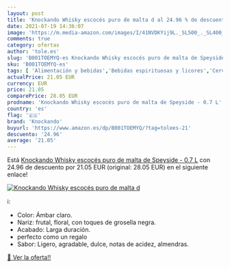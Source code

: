```yaml
---
layout: post
title: 'Knockando Whisky escocés puro de malta d al 24.96 % de descuento'
date: 2021-07-19 14:36:07
image: 'https://m.media-amazon.com/images/I/41NVDKYij9L._SL500_._SL400_.jpg'
comments: true
category: ofertas
author: 'tole.es'
slug: 'B001TOEMYQ-es Knockando Whisky escocés puro de malta de Speyside - 0.7 L'
sku: 'B001TOEMYQ-es'
tags: [ 'Alimentación y bebidas','Bebidas espirituosas y licores','Cervezas, vinos y licores','Whisky','knockando','whisky', ]
actualPrice: 21.05 EUR
currency: EUR
price: 21.05
comparePrice: 28.05 EUR
prodname: 'Knockando Whisky escocés puro de malta de Speyside - 0.7 L'
country: 'es'
flag: '🇪🇸'
brand: 'Knockando'
buyurl: 'https://www.amazon.es/dp/B001TOEMYQ/?tag=tolees-21'
descuento: '24.96'
average: '21.05'
---
```


Está [Knockando Whisky escocés puro de malta de Speyside - 0.7 L](https://www.amazon.es/dp/B001TOEMYQ/?tag=tolees-21) con 24.96 de descuento por 21.05 EUR (original: 28.05 EUR) en el siguiente enlace!

[![Knockando Whisky escocés puro de malta d](https://m.media-amazon.com/images/I/41NVDKYij9L._SL500_._SL400_.jpg)](https://www.amazon.es/dp/B001TOEMYQ/?tag=tolees-21)

ℹ️:

- Color: Ámbar claro.
- Nariz: frutal, floral, con toques de grosella negra.
- Acabado: Larga duración.
- perfecto como un regalo
- Sabor: Ligero, agradable, dulce, notas de acidez, almendras.

[🛒 Ver la oferta!!](https://www.amazon.es/dp/B001TOEMYQ/?tag=tolees-21)
